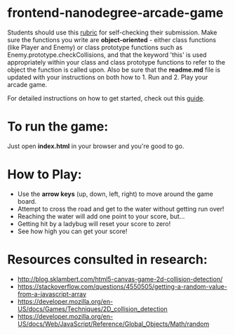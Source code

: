 frontend-nanodegree-arcade-game
===============================

Students should use this [rubric](https://review.udacity.com/#!/projects/2696458597/rubric) for self-checking their submission. Make sure the functions you write are **object-oriented** - either class functions (like Player and Enemy) or class prototype functions such as Enemy.prototype.checkCollisions, and that the keyword 'this' is used appropriately within your class and class prototype functions to refer to the object the function is called upon. Also be sure that the **readme.md** file is updated with your instructions on both how to 1. Run and 2. Play your arcade game.

For detailed instructions on how to get started, check out this [guide](https://docs.google.com/document/d/1v01aScPjSWCCWQLIpFqvg3-vXLH2e8_SZQKC8jNO0Dc/pub?embedded=true).



# To run the game:

Just open **index.html** in your browser and you're good to go.

# How to Play:

* Use the **arrow keys** (up, down, left, right) to move around the game board.
* Attempt to cross the road and get to the water without getting run over!
* Reaching the water will add one point to your score, but...
* Getting hit by a ladybug will reset your score to zero!
* See how high you can get your score!


# Resources consulted in research:

* http://blog.sklambert.com/html5-canvas-game-2d-collision-detection/
* https://stackoverflow.com/questions/4550505/getting-a-random-value-from-a-javascript-array
* https://developer.mozilla.org/en-US/docs/Games/Techniques/2D_collision_detection
* https://developer.mozilla.org/en-US/docs/Web/JavaScript/Reference/Global_Objects/Math/random